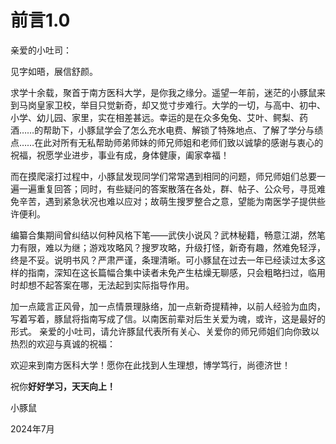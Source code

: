 # 前言1.0
亲爱的小吐司： 

见字如晤，展信舒颜。 

求学十余载，聚首于南方医科大学，是你我之缘分。遥望一年前，迷茫的小豚鼠来到马岗皇家卫校，举目只觉新奇，却又觉寸步难行。大学的一切，与高中、初中、小学、幼儿园、家里，实在相差甚远。幸运的是在众多兔兔、艾叶、鳄梨、药酒……的帮助下，小豚鼠学会了怎么充水电费、解锁了特殊地点、了解了学分与绩点……在此对所有无私帮助师弟师妹的师兄师姐和老师们致以诚挚的感谢与衷心的祝福，祝愿学业进步，事业有成，身体健康，阖家幸福！

而在摸爬滚打过程中，小豚鼠发现同学们常常遇到相同的问题，师兄师姐们总要一遍一遍重复回答；同时，有些疑问的答案散落在各处，群、帖子、公众号，寻觅难免辛苦，遇到紧急状况也难以应对；故萌生搜罗整合之意，望能为南医学子提供些许便利。

编纂合集期间曾纠结以何种风格下笔——武侠小说风？武林秘籍，畅意江湖，然笔力有限，难以为继；游戏攻略风？搜罗攻略，升级打怪，新奇有趣，然难免轻浮，终是不妥。说明书风？严肃严谨，条理清晰。可小豚鼠在过去一年已经读过太多这样的指南，深知在这长篇幅合集中读者未免产生枯燥无聊感，只会粗略扫过，临用时却想不起答案在哪，无法起到实际指导作用。 

加一点箴言正风骨，加一点情景理脉络，加一点新奇提精神，以前人经验为血肉，写着写着，豚鼠将指南写成了信。以南医前辈对后生关爱为魂，或许，这是最好的形式。
亲爱的小吐司，请允许豚鼠代表所有关心、关爱你的师兄师姐们向你致以热烈的欢迎与真诚的祝福： 

欢迎来到南方医科大学！愿你在此找到人生理想，博学笃行，尚德济世！ 

祝你**好好学习，天天向上！** 

 
小豚鼠

2024年7月

